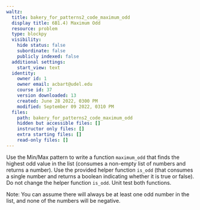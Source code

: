 ```yaml
---
waltz:
  title: bakery_for_patterns2_code_maximum_odd
  display title: 6B1.4) Maximum Odd
  resource: problem
  type: blockpy
  visibility:
    hide status: false
    subordinate: false
    publicly indexed: false
  additional settings:
    start_view: text
  identity:
    owner id: 1
    owner email: acbart@udel.edu
    course id: 37
    version downloaded: 13
    created: June 28 2022, 0300 PM
    modified: September 09 2022, 0310 PM
  files:
    path: bakery_for_patterns2_code_maximum_odd
    hidden but accessible files: []
    instructor only files: []
    extra starting files: []
    read-only files: []
---
```

<p>Use the Min/Max pattern to write a function <code>maximum_odd</code> that finds the highest odd value in the list (consumes a non-empty list of numbers and returns a number). Use the provided helper function <code>is_odd</code> (that consumes a single number and returns a boolean indicating whether it is true or false). Do not change the helper function <code>is_odd</code>. Unit test both functions.</p>
<p>Note: You can assume there will always be at least one odd number in the list, and none of the numbers will be negative.</p>